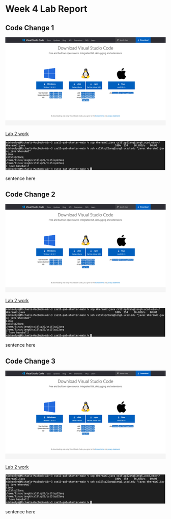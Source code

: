 # Week 4 Lab Report

## Code Change 1

![Image](VScodedownload.png)

[Lab 2 work](lab-report-1-week-2.md)

![Image](optimizedrun.png)

sentence here

## Code Change 2

![Image](VScodedownload.png)

[Lab 2 work](lab-report-1-week-2.md)

![Image](optimizedrun.png)

sentence here

## Code Change 3

![Image](VScodedownload.png)

[Lab 2 work](lab-report-1-week-2.md)

![Image](optimizedrun.png)

sentence here